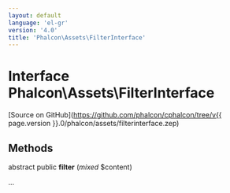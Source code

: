 ```yaml
---
layout: default
language: 'el-gr'
version: '4.0'
title: 'Phalcon\Assets\FilterInterface'
---
```

# Interface **Phalcon\Assets\FilterInterface**

[Source on GitHub](https://github.com/phalcon/cphalcon/tree/v{{ page.version }}.0/phalcon/assets/filterinterface.zep)

## Methods

abstract public **filter** (*mixed* $content)

...